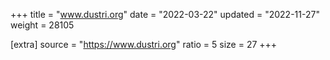 +++
title = "www.dustri.org"
date = "2022-03-22"
updated = "2022-11-27"
weight = 28105

[extra]
source = "https://www.dustri.org"
ratio = 5
size = 27
+++
